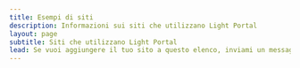 ```yaml
---
title: Esempi di siti
description: Informazioni sui siti che utilizzano Light Portal
layout: page
subtitle: Siti che utilizzano Light Portal
lead: Se vuoi aggiungere il tuo sito a questo elenco, inviami un messaggio tramite l'area <em>Amministra -> Portale -> Impostazioni -> Suggerimenti</em> dal tuo forum.
---
```


<script setup>
import {
  VPTeamPage,
  VPTeamPageTitle
} from 'vitepress/theme'
import ExampleSites from './ExampleSites.vue'

const sites = [
  {
    image: '/example_1.png',
    title: 'Light Portal Showcase',
    link: 'https://demo.dragomano.ru',
  },
  {
    image: '/example_2.png',
    title: 'Απανταχού Τριγλιανοί Απόγονοι',
    link: 'https://www.triglianoi.gr'
  },
  {
    image: '/example_3.png',
    title: 'Italian SMF',
    link: 'https://www.italiansmf.net/forum/'
  },
]
</script>

<VPTeamPage>
  <VPTeamPageTitle>
    <template #title></template>
    <template #lead></template>
  </VPTeamPageTitle>
  <ExampleSites :sites="sites" /></VPTeamPage>
